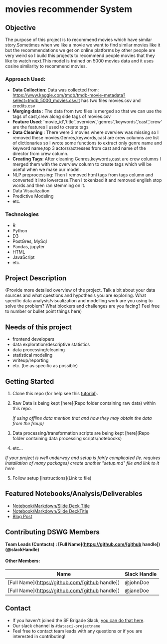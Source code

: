 # movies recommender System
  



<!-- # Project Name
This project is a part of the [Data Science Working Group](http://datascience.codeforsanfrancisco.org) at [Code for San Francisco](http://www.codeforsanfrancisco.org).  Other DSWG projects can be found at the [main GitHub repo](https://github.com/sfbrigade/data-science-wg).-->

<!-- #### -- Project Status: [Active, On-Hold, Completed]-->

## Objective
The purpose of this project is to recommend movies which have similar story.Sometimes when we like a movie we want to find similar movies like it but the recommendations
we get on online platforms by other people are very weird so I build this projects to recommend people movies that they like to watch next.This model is trained on 5000 movies data and it uses cosine similarity to recommend movies.


### Approach Used:
* **Data Collection**: Data was collected from: https://www.kaggle.com/tmdb/tmdb-movie-metadata?select=tmdb_5000_movies.csv.It has two files movies.csv and credits.csv
* **Merging data** : The data from two files is merged so that we can use the tags of cast,crew along side tags of movies.csv
* **Feature Used**: 'movie_id','title','overview','genres','keywords','cast','crew' are the features I used to create tags
* **Data Cleaning** : There were 3 movies where overview was missing so I removed these movies.Genres,keywords,cast are crew columns are list of dictionaries so I wrote some functions to extract only genre name and keyword name,top 3 actors/actresses from cast and name of the director from crew column.
* **Creating Tags**: After cleaning Genres,keywords,cast are crew columns I merged them with the overview column to create tags which will be useful when we make our model.
* NLP preprocessing: Then I removed html tags from tags column and converted it into lowercase.Then I tokenized it and removed english stop words and then ran stemming on it.
* Data Visualization
* Predictive Modeling
* etc.

### Technologies
* R 
* Python
* D3
* PostGres, MySql
* Pandas, jupyter
* HTML
* JavaScript
* etc. 

## Project Description
(Provide more detailed overview of the project.  Talk a bit about your data sources and what questions and hypothesis you are exploring. What specific data analysis/visualization and modelling work are you using to solve the problem? What blockers and challenges are you facing?  Feel free to number or bullet point things here)

## Needs of this project

- frontend developers
- data exploration/descriptive statistics
- data processing/cleaning
- statistical modeling
- writeup/reporting
- etc. (be as specific as possible)

## Getting Started

1. Clone this repo (for help see this [tutorial](https://help.github.com/articles/cloning-a-repository/)).
2. Raw Data is being kept [here](Repo folder containing raw data) within this repo.

    *If using offline data mention that and how they may obtain the data from the froup)*
    
3. Data processing/transformation scripts are being kept [here](Repo folder containing data processing scripts/notebooks)
4. etc...

*If your project is well underway and setup is fairly complicated (ie. requires installation of many packages) create another "setup.md" file and link to it here*  

5. Follow setup [instructions](Link to file)

## Featured Notebooks/Analysis/Deliverables
* [Notebook/Markdown/Slide Deck Title](link)
* [Notebook/Markdown/Slide DeckTitle](link)
* [Blog Post](link)


## Contributing DSWG Members

**Team Leads (Contacts) : [Full Name](https://github.com/[github handle])(@slackHandle)**

#### Other Members:

|Name     |  Slack Handle   | 
|---------|-----------------|
|[Full Name](https://github.com/[github handle])| @johnDoe        |
|[Full Name](https://github.com/[github handle]) |     @janeDoe    |

## Contact
* If you haven't joined the SF Brigade Slack, [you can do that here](http://c4sf.me/slack).  
* Our slack channel is `#datasci-projectname`
* Feel free to contact team leads with any questions or if you are interested in contributing!
